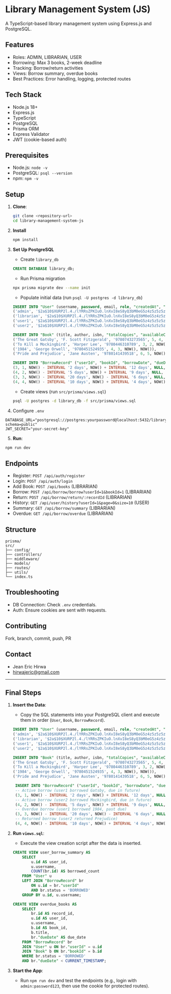 # Library Management System (JS)

A TypeScript-based library management system using Express.js and PostgreSQL.

## Features

- Roles: ADMIN, LIBRARIAN, USER
- Borrowing: Max 3 books, 2-week deadline
- Tracking: Borrow/return activities
- Views: Borrow summary, overdue books
- Best Practices: Error handling, logging, protected routes

## Tech Stack

- Node.js 18+
- Express.js
- TypeScript
- PostgreSQL
- Prisma ORM
- Express Validator
- JWT (cookie-based auth)

## Prerequisites

- Node.js: `node -v`
- PostgreSQL: `psql --version`
- npm: `npm -v`

## Setup

1. **Clone**:
   ```bash
   git clone <repository-url>
   cd library-management-system-js
   ```
2. **Install**
   ```bash
   npm install
   ```
3. **Set Up PostgreSQL**

   - Create `library_db`

   ```sql
   CREATE DATABASE library_db;
   ```

   - Run Prisma migration

   ```bash
   npx prisma migrate dev --name init
   ```

   - Populate initial data (run `psql -U postgres -d library_db`)

   ```sql
   INSERT INTO "User" (username, password, email, role, "createdAt", "updatedAt") VALUES
   ('admin', '$2a$10$XURP2l.4./lYRRsZPKIuO.lnXvI8eS8yQ3bM0eG5z4z5z5z5z5z5z', 'admin@example.com', 'ADMIN', NOW(), NOW()),
   ('librarian', '$2a$10$XURP2l.4./lYRRsZPKIuO.lnXvI8eS8yQ3bM0eG5z4z5z5z5z5z5z', 'librarian@example.com', 'LIBRARIAN', NOW(), NOW()),
   ('user1', '$2a$10$XURP2l.4./lYRRsZPKIuO.lnXvI8eS8yQ3bM0eG5z4z5z5z5z5z5z', 'user1@example.com', 'USER', NOW(), NOW()),
   ('user2', '$2a$10$XURP2l.4./lYRRsZPKIuO.lnXvI8eS8yQ3bM0eG5z4z5z5z5z5z5z', 'user2@example.com', 'USER', NOW(), NOW());

   INSERT INTO "Book" (title, author, isbn, "totalCopies", "availableCopies", "createdAt", "updatedAt") VALUES
   ('The Great Gatsby', 'F. Scott Fitzgerald', '9780743273565', 5, 4, NOW(), NOW()),
   ('To Kill a Mockingbird', 'Harper Lee', '9780446310789', 3, 2, NOW(), NOW()),
   ('1984', 'George Orwell', '9780451524935', 4, 3, NOW(), NOW()),
   ('Pride and Prejudice', 'Jane Austen', '9780141439518', 6, 5, NOW(), NOW());

   INSERT INTO "BorrowRecord" ("userId", "bookId", "borrowDate", "dueDate", "returnDate", status, "createdAt", "updatedAt") VALUES
   (3, 1, NOW() - INTERVAL '2 days', NOW() + INTERVAL '12 days', NULL, 'BORROWED', NOW(), NOW()),
   (4, 2, NOW() - INTERVAL '5 days', NOW() + INTERVAL '9 days', NULL, 'BORROWED', NOW(), NOW()),
   (3, 3, NOW() - INTERVAL '20 days', NOW() - INTERVAL '6 days', NULL, 'BORROWED', NOW(), NOW()),
   (4, 4, NOW() - INTERVAL '10 days', NOW() + INTERVAL '4 days', NOW() - INTERVAL '2 days', 'RETURNED', NOW(), NOW());
   ```

   - Create views (run `src/prisma/views.sql`)

   ```bash
   psql -U postgres -d library_db -f src/prisma/views.sql
   ```

4. Configure `.env`

```env
DATABASE_URL="postgresql://postgres:yourpassword@localhost:5432/library_db?schema=public"
JWT_SECRET="your-secret-key"
```

5. **Run**:

```bash
npm run dev
```

## Endpoints

- Register: `POST /api/auth/register`
- Login: `POST /api/auth/login`
- Add Book: `POST /api/books` (LIBRARIAN)
- Borrow: `POST /api/borrow/borrow?userId=1&bookId=1` (LIBRARIAN)
- Return: `POST /api/borrow/return/:recordId` (LIBRARIAN)
- History: `GET /api/user/history?userId=1&page=0&size=10` (USER)
- Summary: `GET /api/borrow/summary` (LIBRARIAN)
- Overdue: `GET /api/borrow/overdue` (LIBRARIAN)

## Structure

```text
prisma/
src/
├── config/
├── controllers/
├── middleware/
├── models/
├── routes/
├── utils/
└── index.ts
```

## Troubleshooting

- DB Connection: Check `.env` credentials.
- Auth: Ensure cookies are sent with requests.

## Contributing

Fork, branch, commit, push, PR

## Contact

- Jean Eric Hirwa
- hirwajeric@gmail.com

---

## Final Steps

1. **Insert the Data**:

   - Copy the SQL statements into your PostgreSQL client and execute them in order (`User`, `Book`, `BorrowRecord`).

   ```sql
   INSERT INTO "User" (username, password, email, role, "createdAt", "updatedAt") VALUES
   ('admin', '$2a$10$XURP2l.4./lYRRsZPKIuO.lnXvI8eS8yQ3bM0eG5z4z5z5z5z5z5z', 'admin@example.com', 'ADMIN', NOW(), NOW()),
   ('librarian', '$2a$10$XURP2l.4./lYRRsZPKIuO.lnXvI8eS8yQ3bM0eG5z4z5z5z5z5z5z', 'librarian@example.com', 'LIBRARIAN', NOW(), NOW()),
   ('user1', '$2a$10$XURP2l.4./lYRRsZPKIuO.lnXvI8eS8yQ3bM0eG5z4z5z5z5z5z5z', 'user1@example.com', 'USER', NOW(), NOW()),
   ('user2', '$2a$10$XURP2l.4./lYRRsZPKIuO.lnXvI8eS8yQ3bM0eG5z4z5z5z5z5z5z', 'user2@example.com', 'USER', NOW(), NOW());

   INSERT INTO "Book" (title, author, isbn, "totalCopies", "availableCopies", "createdAt", "updatedAt") VALUES
   ('The Great Gatsby', 'F. Scott Fitzgerald', '9780743273565', 5, 4, NOW(), NOW()),
   ('To Kill a Mockingbird', 'Harper Lee', '9780446310789', 3, 2, NOW(), NOW()),
   ('1984', 'George Orwell', '9780451524935', 4, 3, NOW(), NOW()),
   ('Pride and Prejudice', 'Jane Austen', '9780141439518', 6, 5, NOW(), NOW());

    INSERT INTO "BorrowRecord" ("userId", "bookId", "borrowDate", "dueDate", "returnDate", status, "createdAt", "updatedAt") VALUES
    -- Active borrow (user1 borrowed Gatsby, due in future)
    (3, 1, NOW() - INTERVAL '2 days', NOW() + INTERVAL '12 days', NULL, 'BORROWED', NOW(), NOW()),
    -- Active borrow (user2 borrowed Mockingbird, due in future)
    (4, 2, NOW() - INTERVAL '5 days', NOW() + INTERVAL '9 days', NULL, 'BORROWED', NOW(), NOW()),
    -- Overdue borrow (user1 borrowed 1984, past due)
    (3, 3, NOW() - INTERVAL '20 days', NOW() - INTERVAL '6 days', NULL, 'BORROWED', NOW(), NOW()),
    -- Returned borrow (user2 returned Prejudice)
    (4, 4, NOW() - INTERVAL '10 days', NOW() + INTERVAL '4 days', NOW() - INTERVAL '2 days', 'RETURNED', NOW(), NOW());
   ```

2. **Run `views.sql`**:

   - Execute the view creation script after the data is inserted.

   ```sql
   CREATE VIEW user_borrow_summary AS
       SELECT
           u.id AS user_id,
           u.username,
           COUNT(br.id) AS borrowed_count
       FROM "User" u
       LEFT JOIN "BorrowRecord" br
           ON u.id = br."userId"
           AND br.status = 'BORROWED'
       GROUP BY u.id, u.username;

   CREATE VIEW overdue_books AS
       SELECT
           br.id AS record_id,
           u.id AS user_id,
           u.username,
           b.id AS book_id,
           b.title,
           br."dueDate" AS due_date
       FROM "BorrowRecord" br
       JOIN "User" u ON br."userId" = u.id
       JOIN "Book" b ON br."bookId" = b.id
       WHERE br.status = 'BORROWED'
       AND br."dueDate" < CURRENT_TIMESTAMP;
   ```

3. **Start the App**:
   - Run `npm run dev` and test the endpoints (e.g., login with `admin:password123`, then use the cookie for protected routes).
